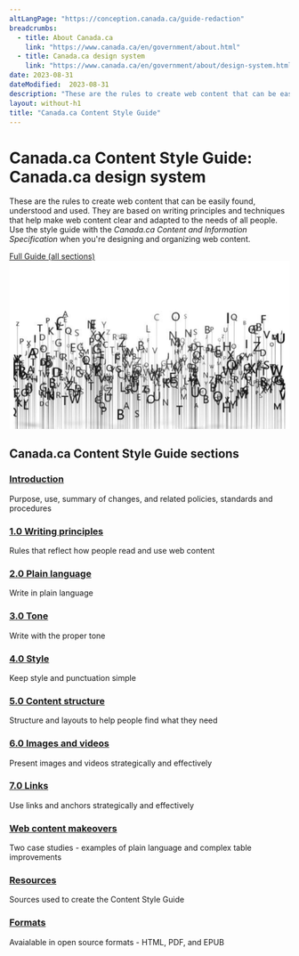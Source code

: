 ```yaml
---
altLangPage: "https://conception.canada.ca/guide-redaction"
breadcrumbs:
  - title: About Canada.ca
    link: "https://www.canada.ca/en/government/about.html"
  - title: Canada.ca design system
    link: "https://www.canada.ca/en/government/about/design-system.html"
date: 2023-08-31
dateModified:  2023-08-31
description: "These are the rules to create web content that can be easily found, understood and used."
layout: without-h1
title: "Canada.ca Content Style Guide"
---
```

<div class="container">
  <div class="row">
    <div class="col-md-6">
      <h1 property="name" id="wb-cont" dir="ltr"><span class="stacked"><span>Canada.ca Content Style Guide</span>: <span>Canada.ca design system</span></span></h1>
      <p>These are the rules to create web content that can be easily found, understood and used. They are based on writing principles and techniques that help make web content clear and adapted to the needs of all people. Use the style guide with the <cite>Canada.ca Content and Information Specification</cite> when you're designing and organizing web content.</p>
      <a href="{{ site.url }}/style-guide/" class="btn btn-lg btn-primary">Full Guide (all sections)</a> </div>
    <div class="col-md-6 mrgn-tp-sm hidden-sm hidden-xs provisional gc-topic-bg"> <img src="./images/letters-01.png" atl="" /> </div>
  </div>
</div>
<div class="container mrgn-tp-lg">
  <section class="gc-srvinfo">
    <h2 class="wb-inv">Canada.ca Content Style Guide sections</h2>
    <div class="row wb-eqht-grd">
      <div class="col-md-4">
        <h3><a href="00-intro.html">Introduction</a></h3>
        <p>Purpose, use, summary of changes, and related policies, standards and procedures</p>
      </div>
      <div class="col-md-4">
        <h3><a href="01-writing.html">1.0 Writing principles</a></h3>
        <p>Rules that reflect how people read and use web content</p>
      </div>
      <div class="col-md-4">
        <h3><a href="02-plain-language.html">2.0 Plain language</a></h3>
        <p>Write in plain language</p>
      </div>
      <div class="col-md-4">
        <h3><a href="03-tone.html">3.0 Tone</a></h3>
        <p>Write with the proper tone</p>
      </div>
      <div class="col-md-4">
        <h3><a href="04-style.html">4.0 Style</a></h3>
        <p>Keep style and punctuation simple</p>
      </div>
      <div class="col-md-4">
        <h3><a href="05-content.html">5.0 Content structure</a></h3>
        <p>Structure and layouts to help people find what they need</p>
      </div>
      <div class="col-md-4">
        <h3><a href="06-images.html">6.0 Images and videos</a></h3>
        <p>Present images and videos strategically and effectively</p>
      </div>
      <div class="col-md-4">
        <h3><a href="07-links.html">7.0 Links</a></h3>
        <p>Use links and anchors strategically and effectively</p>
      </div>
      <div class="col-md-4">
        <h3><a href="08-makeovers.html">Web content makeovers</a></h3>
        <p>Two case studies - examples of plain language and complex table improvements</p>
      </div>
      <div class="col-md-4">
        <h3><a href="o9-resources.html">Resources</a></h3>
        <p>Sources used to create the Content Style Guide</p>
      </div>
      <div class="col-md-4">
        <h3><a href="formats.html">Formats</a></h3>
        <p>Avaialable in open source formats - HTML, PDF, and EPUB</p>
      </div>
    </div>
  </section>
</div>
